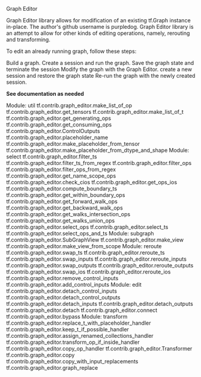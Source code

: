 Graph Editor

Graph Editor library allows for modification of an existing tf.Graph instance in-place.
The author's github username is purpledog.
Graph Editor library is an attempt to allow for other kinds of editing operations, namely, rerouting and transforming.

To edit an already running graph, follow these steps:

Build a graph.
Create a session and run the graph.
Save the graph state and terminate the session
Modify the graph with the Graph Editor.
create a new session and restore the graph state
Re-run the graph with the newly created session.

**See documentation as needed**


Module: util
tf.contrib.graph_editor.make_list_of_op
tf.contrib.graph_editor.get_tensors
tf.contrib.graph_editor.make_list_of_t
tf.contrib.graph_editor.get_generating_ops
tf.contrib.graph_editor.get_consuming_ops
tf.contrib.graph_editor.ControlOutputs
tf.contrib.graph_editor.placeholder_name
tf.contrib.graph_editor.make_placeholder_from_tensor
tf.contrib.graph_editor.make_placeholder_from_dtype_and_shape
Module: select
tf.contrib.graph_editor.filter_ts
tf.contrib.graph_editor.filter_ts_from_regex
tf.contrib.graph_editor.filter_ops
tf.contrib.graph_editor.filter_ops_from_regex
tf.contrib.graph_editor.get_name_scope_ops
tf.contrib.graph_editor.check_cios
tf.contrib.graph_editor.get_ops_ios
tf.contrib.graph_editor.compute_boundary_ts
tf.contrib.graph_editor.get_within_boundary_ops
tf.contrib.graph_editor.get_forward_walk_ops
tf.contrib.graph_editor.get_backward_walk_ops
tf.contrib.graph_editor.get_walks_intersection_ops
tf.contrib.graph_editor.get_walks_union_ops
tf.contrib.graph_editor.select_ops
tf.contrib.graph_editor.select_ts
tf.contrib.graph_editor.select_ops_and_ts
Module: subgraph
tf.contrib.graph_editor.SubGraphView
tf.contrib.graph_editor.make_view
tf.contrib.graph_editor.make_view_from_scope
Module: reroute
tf.contrib.graph_editor.swap_ts
tf.contrib.graph_editor.reroute_ts
tf.contrib.graph_editor.swap_inputs
tf.contrib.graph_editor.reroute_inputs
tf.contrib.graph_editor.swap_outputs
tf.contrib.graph_editor.reroute_outputs
tf.contrib.graph_editor.swap_ios
tf.contrib.graph_editor.reroute_ios
tf.contrib.graph_editor.remove_control_inputs
tf.contrib.graph_editor.add_control_inputs
Module: edit
tf.contrib.graph_editor.detach_control_inputs
tf.contrib.graph_editor.detach_control_outputs
tf.contrib.graph_editor.detach_inputs
tf.contrib.graph_editor.detach_outputs
tf.contrib.graph_editor.detach
tf.contrib.graph_editor.connect
tf.contrib.graph_editor.bypass
Module: transform
tf.contrib.graph_editor.replace_t_with_placeholder_handler
tf.contrib.graph_editor.keep_t_if_possible_handler
tf.contrib.graph_editor.assign_renamed_collections_handler
tf.contrib.graph_editor.transform_op_if_inside_handler
tf.contrib.graph_editor.copy_op_handler
tf.contrib.graph_editor.Transformer
tf.contrib.graph_editor.copy
tf.contrib.graph_editor.copy_with_input_replacements
tf.contrib.graph_editor.graph_replace
